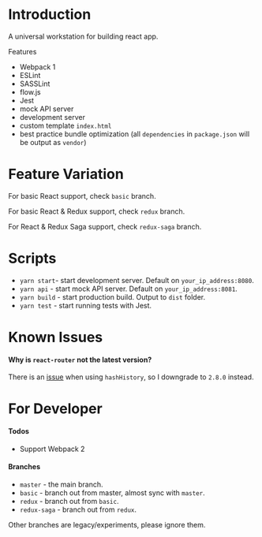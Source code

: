 # Introduction
A universal workstation for building react app.

Features
- Webpack 1
- ESLint
- SASSLint
- flow.js
- Jest
- mock API server
- development server
- custom template `index.html`
- best practice bundle optimization (all `dependencies` in `package.json` will be output as `vendor`)

# Feature Variation
For basic React support, check `basic` branch.

For basic React & Redux support, check `redux` branch.

For React & Redux Saga support, check `redux-saga` branch.

# Scripts
- `yarn start`- start development server. Default on `your_ip_address:8080`.
- `yarn api` - start mock API server. Default on `your_ip_address:8081`.
- `yarn build` - start production build. Output to `dist` folder.
- `yarn test` - start running tests with Jest.

# Known Issues
#### Why is `react-router` not the latest version?
There is an [issue](https://github.com/reactjs/react-router-redux/issues/197) when using `hashHistory`, so I downgrade to `2.8.0` instead.

# For Developer
#### Todos
- Support Webpack 2

#### Branches
- `master` - the main branch.
- `basic` - branch out from master, almost sync with `master`.
- `redux` - branch out from `basic`.
- `redux-saga` - branch out from `redux`.

Other branches are legacy/experiments, please ignore them.
